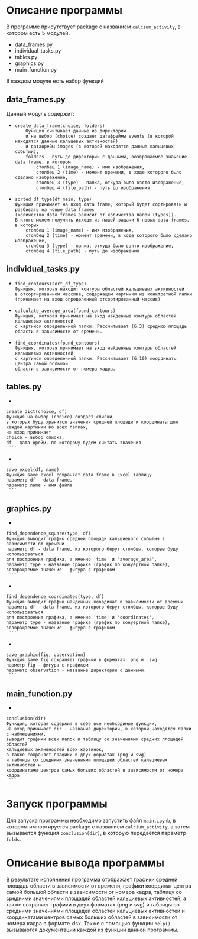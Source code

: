 # Описание программы

В программе присутствует package с названием `calcium_activity`, в котором есть 5 модулей.
* data_frames.py
* individual_tasks.py
* tables.py
* graphics.py
* main_function.py

В каждом модуле есть набор функций

## data_frames.py
Данный модуль содержит:
*   ```
    create_data_frame(choiсe, folders)
        Функция считывает данные из директории 
        и на выбор (choiсe) создает датафреймы events (в которой находятся данные кальцевых активностей) 
        и датафрейм images (в которой находятся данные кальцевых событий),
        folders - путь до директории с данными, возвращаемое значение - data frame, в котором 
            столбец 1 (image_name) - имя изображения, 
            столбец 2 (time) - момент времени, в ходе которого было сделано изображение,
            столбец 3 (type) - папка, откуда было взято изображение,
            столбец 4 (file_path) - путь до изображения
    ```
*   ```
    sorted_df_type(df_main, type)
    Функция принимает на вход data frame, который будет сортировать и разбивать на новые data frames 
    (количество data frames зависит от количества папок (types)).
    В итоге можем получить исходя из нашей задачи 6 новых data frames, в которых
        столбец 1 (image_name) - имя изображения, 
        столбец 2 (time) - момент времени, в ходе которого было сделано изображение,
        столбец 3 (type) - папка, откуда было взято изображение,
        столбец 4 (file_path) - путь до изображения
    ```

## individual_tasks.py
*   ```
    find_contours(sort_df_type)
    Функция, которая находит контуры областей кальциевых активностей
    в отсортированном массиве, содержащем картинки из конктретной папки 
    (принимает на вход определенный отсортированный массив)
    ```
*   ```
    calculate_average_area(found_contours)
    Функция, которая принимает на вход найденные контуры областей кальциевых активностей 
    с картинок определенной папки. Рассчитывает (6.3) среднюю площадь области в зависимости от времени.
     ``` 
*   ```
    find_coordinates(found_contours)
    Функция, которая принимает на вход найденные контуры областей кальциевых активностей 
    с картинок определенной папки. Рассчитывает (6.10) координаты центра самой большой 
    области в зависимости от номера кадра.
     ``` 

## tables.py
*    ```
    create_dict(choiсe, df)
    Функция на выбор (choiсe) создает списки, 
    в которых буду хранится значения средней площади и координаты для каждой картинки во всех папках,
    на вход принимает 
    choiсe - выбор списка,
    df - дата фрейм, по которому будем считать значения
     ``` 
*    ```
    save_excel(df, name)
    Функция save_excel сохраняет data frame в Excel таблицу 
    параметр df - data frame,
    параметр name - имя файла
     ```

## graphics.py
*    ```
    find_dependence_square(type, df)
    Функция выводит график средней площади кальциевого события в зависимости от времени
    параметр df - data frame, из которого берут столбцы, которые буду использоваться 
    для построения графика, а именно 'time' и 'average_area',
    параметр type - название графика (график по конуертной папке),
    возвращаемое значение - фигура с графиком
     ```
*    ```
    find_dependence_coordinates(type, df)
    Функция выводит график найденных координат в зависимости от времени
    параметр df - data frame, из которого берут столбцы, которые буду использоваться 
    для построения графика, а именно 'time' и 'coordinates',
    параметр type - название графика (график по конуертной папке),
    возвращаемое значение - фигура с графиком
     ```
*    ```
    save_graphic(fig, observation)
    Функция save_fig сохраняет графики в форматах .png и .svg
    парметр fig - фигура с графиком
    параметр observation - название директории с данными.
     ```

## main_function.py
*    ```
    conclusion(dir)
    Функция, которая содержит в себе все необходимые функции,
    на вход принимает dir - название директории, в которой находятся папки с наблюдениями, 
    выводит графики всех папок и таблицу со значениями средних площадей областей 
    кальциевых активностей всех картинок,
    а также сохраняет графики в двух форматах (png и svg) 
    и таблицы со средними значениями площадей областей кальциевых активностей и 
    координатами центров самых больших областей в зависимости от номера кадра
     ```

# Запуск программы
Для запуска программы необходимо запустить файл `main.ipynb`, в котором импортируется package с названием `calcium_activity`, а затем вызывается функция `conclusion(dir)`, в которую передаётся параметр `folds`.

# Описание вывода программы
В результате исполнения программа отображает графики средней площадь области в зависимости от времени, графики координат центра самой большой области в зависимости от номера кадра, таблицу со средними значениями площадей областей кальциевых активностей, а также сохраняет графики в двух форматах (png и svg) и таблицы со средними значениями площадей областей кальциевых активностей и координатами центров самых больших областей в зависимости от номера кадра в формате xlsx. Также с помощью функции `help()` вызываются документации каждой из функций данной программы.  